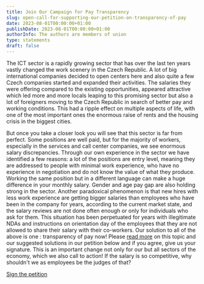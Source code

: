 ```yaml
---
title: Join Our Campaign for Pay Transparency
slug: open-call-for-supporting-our-petition-on-transparency-of-pay
date: 2023-08-01T00:00:00+01:00
publishDate: 2023-08-01T00:00:00+01:00
authorInfo: The authors are members of union
type: statements
draft: false
---
```

The ICT sector is a rapidly growing sector that has over the last ten years vastly changed the work scenery in the Czech Republic. A lot of big international companies decided to open centers here and also quite a few Czech companies started and expanded their activities.
The salaries they were offering compared to the existing opportunities, appeared attractive which led more and more locals leaping to this promising sector but also a lot of foreigners moving to the Czech Republic in search of better pay and working conditions. This had a ripple effect on multiple aspects of life, with one of the most important ones the enormous raise of rents and the housing crisis in the biggest cities.

But once you take a closer look you will see that this sector is far from perfect. Some positions are well paid, but for the majority of workers, especially in the services and call center companies, we see enormous salary discrepancies. Through our own experience in the sector we have identified a few reasons: a lot of the positions are entry level, meaning they are addressed to people with minimal work experience, who have no experience in negotiation and do not know the value of what they produce. Working the same position but in a different language can make a huge difference in your monthly salary. Gender and age pay gap are also holding strong in the sector. Another paradoxical phenomenon is that new hires with less work experience are getting bigger salaries than employees who have been in the company for years, according to the current market state, and the salary reviews are not done often enough or only for individuals who ask for them. This situation has been perpetuated for years with illegitimate NDAs and instructions on orientation day of the employees that they are not allowed to share their salary with their co-workers.
Our solution to all of the above is one : transparency of pay now! Please [read more](https://actionnetwork.org/petitions/transparentnost-odmenovani-transparency-of-pay) on this topic and our suggested solutions in our petition below and if you agree, give us your signature. This is an important change not only for our but all sectors of the economy, which we also call to action! If the salary is so competitive, why shouldn't we as employees be the judges of that?

[Sign the petition](https://actionnetwork.org/petitions/transparentnost-odmenovani-transparency-of-pay)
